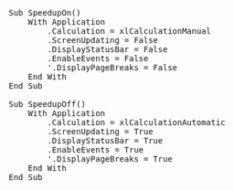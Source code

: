 <pre>
Sub SpeedupOn()
    With Application
        .Calculation = xlCalculationManual
        .ScreenUpdating = False
        .DisplayStatusBar = False
        .EnableEvents = False
        '.DisplayPageBreaks = False
    End With
End Sub

Sub SpeedupOff()
    With Application
        .Calculation = xlCalculationAutomatic
        .ScreenUpdating = True
        .DisplayStatusBar = True
        .EnableEvents = True
        '.DisplayPageBreaks = True
    End With
End Sub
</pre>

